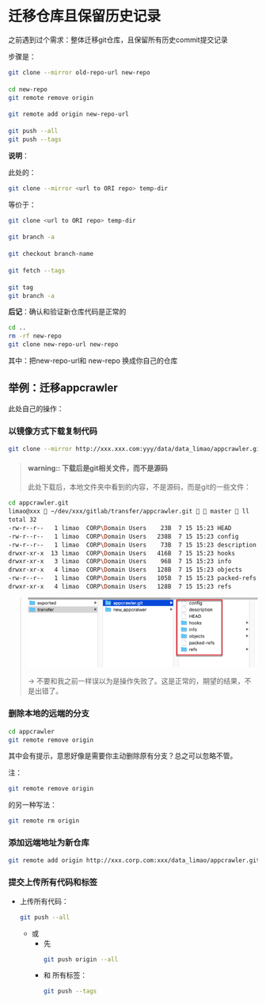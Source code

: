 # 迁移仓库且保留历史记录

之前遇到过个需求：整体迁移git仓库，且保留所有历史commit提交记录

步骤是：

```bash
git clone --mirror old-repo-url new-repo

cd new-repo
git remote remove origin

git remote add origin new-repo-url

git push --all
git push --tags
```

**说明**：

此处的：

```bash
git clone --mirror <url to ORI repo> temp-dir
```

等价于：

```bash
git clone <url to ORI repo> temp-dir

git branch -a

git checkout branch-name

git fetch --tags

git tag
git branch -a
```

**后记**：确认和验证新仓库代码是正常的

```bash
cd ..
rm -rf new-repo
git clone new-repo-url new-repo
```

其中：把new-repo-url和 new-repo 换成你自己的仓库

## 举例：迁移appcrawler

此处自己的操作：

### 以镜像方式下载复制代码

```bash
git clone --mirror http://xxx.xxx.com:yyy/data/data_limao/appcrawler.git appcrawler
```

> #### warning:: 下载后是git相关文件，而不是源码
>
> 此处下载后，本地文件夹中看到的内容，不是源码，而是git的一些文件：
```bash
cd appcrawler.git
limao@xxx  ~/dev/xxx/gitlab/transfer/appcrawler.git   master  ll
total 32
-rw-r--r--   1 limao  CORP\Domain Users    23B  7 15 15:23 HEAD
-rw-r--r--   1 limao  CORP\Domain Users   238B  7 15 15:23 config
-rw-r--r--   1 limao  CORP\Domain Users    73B  7 15 15:23 description
drwxr-xr-x  13 limao  CORP\Domain Users   416B  7 15 15:23 hooks
drwxr-xr-x   3 limao  CORP\Domain Users    96B  7 15 15:23 info
drwxr-xr-x   4 limao  CORP\Domain Users   128B  7 15 15:23 objects
-rw-r--r--   1 limao  CORP\Domain Users   105B  7 15 15:23 packed-refs
drwxr-xr-x   4 limao  CORP\Domain Users   128B  7 15 15:23 refs
```
> ![git_mirror_clone_files](../assets/img/git_mirror_clone_files.png)
> 
> -> 不要和我之前一样误以为是操作失败了。这是正常的，期望的结果，不是出错了。

### 删除本地的远端的分支

```bash
cd appcrawler
git remote remove origin
```

其中会有提示，意思好像是需要你主动删除原有分支？总之可以忽略不管。

注：

```bash
git remote remove origin
```
的另一种写法：
```bash
git remote rm origin
```

### 添加远端地址为新仓库

```bash
git remote add origin http://xxx.corp.com:xxx/data_limao/appcrawler.git
```

### 提交上传所有代码和标签

* 上传所有代码：
    ```bash
    git push --all
    ```
  * 或
    * 先
        ```bash
        git push origin --all
        ```
    * 和  所有标签：
      ```bash
      git push --tags
      ```

